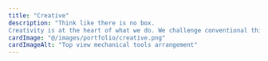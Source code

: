 ```yaml
---
title: "Creative"
description: "Think like there is no box.
Creativity is at the heart of what we do. We challenge conventional thinking and push the boundaries of innovation. By encouraging a mindset free from constraints, our team creates original and effective solutions that stand out and drive success."
cardImage: "@/images/portfolio/creative.png"
cardImageAlt: "Top view mechanical tools arrangement"
---
```

